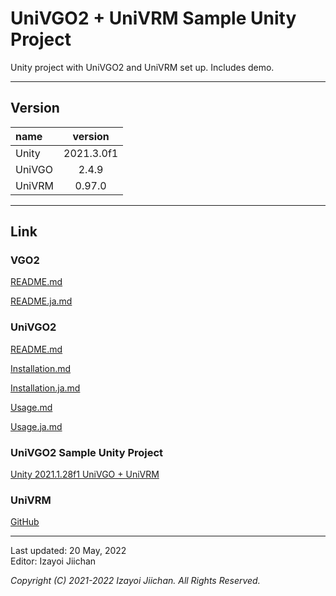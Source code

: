 # UniVGO2 + UniVRM Sample Unity Project

Unity project with UniVGO2 and UniVRM set up. Includes demo.

___
## Version

|name|version|
|:--|:--:|
|Unity|2021.3.0f1|
|UniVGO|2.4.9|
|UniVRM|0.97.0|

___
## Link

### VGO2

[README.md](https://github.com/izayoijiichan/VGO2/blob/main/README.md)

[README.ja.md](https://github.com/izayoijiichan/VGO2/blob/main/README.ja.md)

### UniVGO2

[README.md](https://github.com/izayoijiichan/VGO2/blob/main/UniVgo2/README.md)

[Installation.md](https://github.com/izayoijiichan/VGO2/blob/main/Documentation~/UniVGO/Installation.md)

[Installation.ja.md](https://github.com/izayoijiichan/VGO2/blob/main/Documentation~/UniVGO/Installation.ja.md)

[Usage.md](https://github.com/izayoijiichan/VGO2/blob/main/Documentation~/UniVGO/Usage.md)

[Usage.ja.md](https://github.com/izayoijiichan/VGO2/blob/main/Documentation~/UniVGO/Usage.ja.md)

### UniVGO2 Sample Unity Project

[Unity 2021.1.28f1 UniVGO + UniVRM](https://github.com/izayoijiichan/univgo2.univrm.sample.unity2021.1.project)

### UniVRM

[GitHub](https://github.com/vrm-c/UniVRM)

___
Last updated: 20 May, 2022  
Editor: Izayoi Jiichan

*Copyright (C) 2021-2022 Izayoi Jiichan. All Rights Reserved.*
